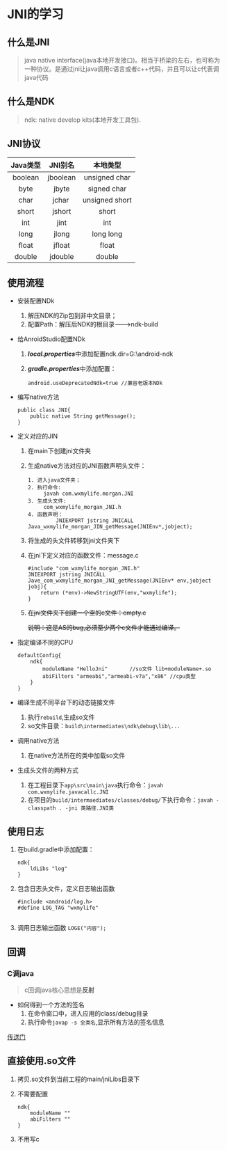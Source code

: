# JNI的学习
 
## 什么是JNI
	
> java native interface(java本地开发接口)。相当于桥梁的左右，也可称为一种协议。是通过jni让java调用c语言或者c++代码，并且可以让c代表调java代码


## 什么是NDK

> ndk: native develop kits(本地开发工具包).

## JNI协议

|Java类型| JNI别名 | 本地类型 |  
| :-: | :-: | :-: |
| boolean | jboolean | unsigned char |
| byte | jbyte | signed char | 
| char | jchar  | unsigned short | 
| short | jshort | short |  
| int | jint | int |
| long | jlong | long long | 
| float | jfloat | float |  
| double | jdouble | double |  

## 使用流程

- 安装配置NDk
    1. 解压NDK的Zip包到非中文目录；
    2. 配置Path：解压后NDK的根目录--->ndk-build 
- 给AnroidStudio配置NDk
    1. ***local.properties***中添加配置ndk.dir=G\:\\android-ndk
    2. ***gradle.properties***中添加配置：
    
        ~~~
        android.useDeprecatedNdk=true //兼容老版本NDk
        ~~~
- 编写native方法

    ~~~
    public class JNI{
        public native String getMessage();
    }   
    ~~~
- 定义对应的JIN
    1. 在main下创建jni文件夹
    2. 生成native方法对应的JNI函数声明头文件：
       
       ~~~
       1. 进入java文件夹；
       2. 执行命令:
            javah com.wxmylife.morgan.JNI
       3. 生成头文件: 
            com_wxmylife_morgan_JNI.h
       4. 函数声明：
                JNIEXPORT jstring JNICALL Java_wxmylife_morgan_JIN_getMessage(JNIEnv*,jobject);
       ~~~
       
    3. 将生成的头文件转移到jni文件夹下
    4. 在jni下定义对应的函数文件：message.c
        
        ```
        #include "com_wxmylife_morgan_JNI.h"
        JNIEXPORT jstring JNICALL
        Jave_com_wxmylife_morgan_JNI_getMessage(JNIEnv* env,jobject jobj){
            return (*env)->NewStringUTF(env,"wxmylife");                
        }
        ```
        
    5. ~~在jni文件夹下创建一个空的c文件：empty.c~~
    
        ~~说明：这是AS的bug,必须至少两个c文件才能通过编译。~~
  
- 指定编译不同的CPU

    ```
    defaultConfig{
        ndk{
            moduleName "HelloJni"       //so文件 lib+moduleName+.so
            abiFilters "armeabi","armeabi-v7a","x86" //cpu类型
        }
    }
    ```
    
- 编译生成不同平台下的动态链接文件
    1. 执行`rebuild`,生成so文件
    2. so文件目录：`build\intermediates\ndk\debug\lib\...`
- 调用native方法
    1. 在native方法所在的类中加载so文件

    
    
- 生成头文件的两种方式
    1. 在工程目录下`app\src\main\java`执行命令：`javah com.wxmylife.javacallc.JNI`
    2. 在项目的`build/intermaediates/classes/debug/`下执行命令：`javah -classpath . -jni 类路径.JNI类`
  
## 使用日志

1. 在build.gradle中添加配置：
    
    ```
    ndk{
        ldLibs "log"
    }
    ```
2. 包含日志头文件，定义日志输出函数
    
    ```
    #include <android/log.h>
    #define LOG_TAG "wxmylife"
       
    ```
3. 调用日志输出函数
    `LOGE("内容");`
    
    
## 回调
### C调java
> c回调java核心思想是**反射**

- 如何得到一个方法的签名
    1. 在命令窗口中，进入应用的class/debug目录
    2. 执行命令`javap -s 全类名`,显示所有方法的签名信息

[传送门](https://github.com/wxmylife/Accumulation_Of_Harvest/blob/master/Android_code/JNI/ccalljava/src/main/java/com/wxmylife/ccalljava/MainActivity.java)


## 直接使用.so文件
 1. 拷贝.so文件到当前工程的main/jniLibs目录下
 2. 不需要配置
 
    ```
    ndk{
        moduleName ""
        abiFilters ""
    }
    ```
    
 3. 不用写c


